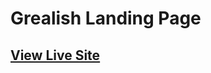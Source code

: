 # Grealish Landing Page

## [View Live Site](https://davidlivingstone-grealishpage-c31364.netlify.app/)
